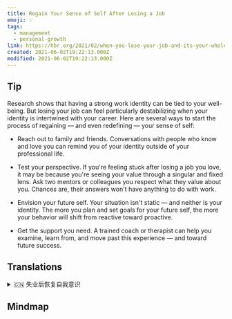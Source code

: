 ```yaml
---
title: Regain Your Sense of Self After Losing a Job
emoji: 💡
tags:
  - management
  - personal-growth
link: https://hbr.org/2021/02/when-you-lose-your-job-and-its-your-whole-identity?utm_medium=email&utm_source=newsletter_daily&utm_campaign=mtod_notactsubs
created: 2021-06-02T19:22:13.000Z
modified: 2021-06-02T19:22:13.000Z
---
```


## Tip

Research shows that having a strong work identity can be tied to your well-being. But losing your job can feel particularly destabilizing when your identity is intertwined with your career. Here are several ways to start the process of regaining — and even redefining — your sense of self:

- Reach out to family and friends. Conversations with people who know and love you can remind you of your identity outside of your professional life.

- Test your perspective. If you're feeling stuck after losing a job you love, it may be because you're seeing your value through a singular and fixed lens. Ask two mentors or colleagues you respect what they value about you. Chances are, their answers won't have anything to do with work.

- Envision your future self. Your situation isn't static — and neither is your identity. The more you plan and set goals for your future self, the more your behavior will shift from reactive toward proactive.

- Get the support you need. A trained coach or therapist can help you examine, learn from, and move past this experience — and toward future success.

## Translations

<details>
   <summary>🇨🇳 失业后恢复自我意识 </summary>

研究表明，强烈的工作认同感与你的健康息息相关。但是当你的身份和你的职业纠缠在一起时，失去工作会让你感觉特别不稳定。这里有几种方法可以帮助你开始恢复甚至重新定义自我意识。

- 联系家人和朋友。与认识你、爱你的人交谈，会让你想起你在职业生活之外的身份。
- 测试你的观点。如果你在失去自己喜欢的工作后感到不知所措，这可能是因为你通过一个单一和固定的视角看到了自己的价值。问问两位导师或你尊敬的同事，他们看重你哪些方面。很有可能，他们的答案与工作无关。
- 想象未来的自己。你的处境不是一成不变的——你的身份也不是一成不变的。你为未来的自己规划和设定的目标越多，你的行为就会从被动转向主动。
- 获得你需要的支持。一个训练有素的教练或治疗师可以帮助你检查，从这些经验中学习，走出过去，走向未来的成功。

</details>

## Mindmap

![]()
